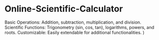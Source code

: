# Online-Scientific-Calculator
Basic Operations: Addition, subtraction, multiplication, and division. Scientific Functions: Trigonometry (sin, cos, tan), logarithms, powers, and roots. Customizable: Easily extendable for additional functionalities. )
